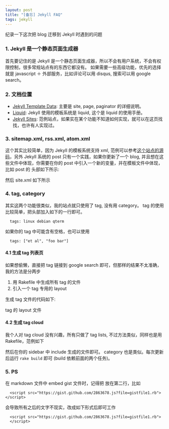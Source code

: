 ```yaml
---
layout: post
title: "[备忘] Jekyll FAQ"
tags: jekyll
---
```


纪录一下这次把 blog 迁移到 Jekyll 时遇到的问题

### 1. Jekyll 是一个静态页面生成器

首先要记住的是 Jekyll 是一个静态页面生成器，所以不会有用户系统，不会有权限控制，很多常规站点有的东西它都没有。
如果需要一些高级功能，优先的选择就是 javascript ＋ 外部服务，比如评论可以用 disqus, 搜索可以用 google search。

### 2. 文档位置

* [Jekyll Template Data](https://github.com/mojombo/jekyll/wiki/Template-Data): 主要是 site, page, paginator 的详细说明。
* [Liquid](https://github.com/shopify/liquid/wiki/liquid-for-designers): Jekyll 使用的模板系统是 liquid, 这个是 liquid 的使用手册。
* [Jekyll Sites](https://github.com/mojombo/jekyll/wiki/Sites): 范例站点，如果实在某个功能不知道如何实现，就可以在这页找找，也许有人实现过。

### 3. sitemap.xml, rss.xml, atom.xml

这个其实比较简单，因为 Jekyll 的模板系统支持 xml, 范例可以参考[这个站点的源码](https://github.com/lidaobing/lidaobing.github.com)，另外 Jekyll 系统的 post 只有一个实践，如果你更新了一个 blog, 并且想在这些文件中体现，你需要在你的 post 中引入一个新的变量，并在模板文件中体现，比如 post 的 头部如下所示:

<script src="https://gist.github.com/2863781.js?file=gistfile1.haml">
</script>

然后 site.xml 如下所示

<script src="https://gist.github.com/2863783.js?file=gistfile1.xml">
</script>

### 4. tag, category

其实这两个功能很类似，我的站点就只使用了 tag, 没有用 category。 tag 的使用比较简单，把头部加入如下的一行即可。

      tags: linux debian qterm

如果你的 tag 中可能含有空格，也可以使用

      tags: ["et al", "foo bar"]

#### 4.1 生成 tag 列表页

如果想偷懒，直接把 tag 链接到 google search 即可，但那样的结果不太准确，我的方法是分两步

1. 用 Rakefile 中生成所有 tag 的文件
2. 引入一个 tag 专用的 layout

生成 tag 文件的代码如下:

<script src="https://gist.github.com/2863678.js?file=gistfile1.rb">
</script>

tag 的 layout 文件

<script src="https://gist.github.com/2863687.js?file=gistfile1.html">
</script>


#### 4.2 生成 tag cloud

我个人对 tag cloud 没有兴趣，所有只做了 tag lists, 不过方法类似，同样也是用 Rakefile，范例如下

<script src="https://gist.github.com/2863697.js?file=gistfile1.rb">
</script>

然后在你的 sidebar 中 include 生成的文件即可。 category 也是类似。每次更新后运行 `rake build` 即可 (build 依赖前面的两个任务)。

### 5. PS

在 markdown 文件中 embed gist 文件时，记得把 </script> 放在第二行，比如

      <script src="https://gist.github.com/2863678.js?file=gistfile1.rb"></script>

会导致所有之后的文字不现实，改成如下形式后即可工作

      <script src="https://gist.github.com/2863678.js?file=gistfile1.rb">
      </script>





